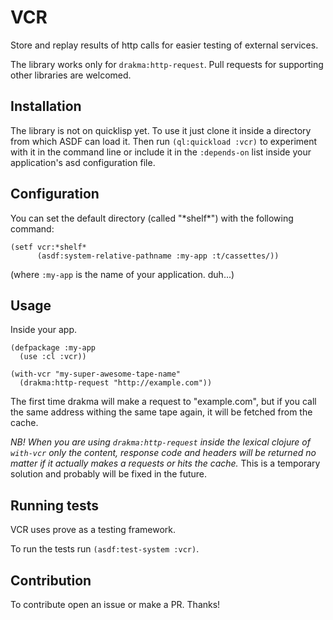 # VCR

Store and replay results of http calls for easier testing of external services.

The library works only for `drakma:http-request`. Pull requests for supporting other libraries are welcomed.

## Installation

The library is not on quicklisp yet. To use it just clone it inside a directory from which ASDF can load it. Then run `(ql:quickload :vcr)` to experiment with it in the command line or include it in the `:depends-on` list inside your application's asd configuration file.

## Configuration

You can set the default directory (called "\*shelf\*") with the following command:

```
(setf vcr:*shelf*
      (asdf:system-relative-pathname :my-app :t/cassettes/))
```

(where `:my-app` is the name of your application. duh...) 

## Usage

Inside your app.

```
(defpackage :my-app
  (use :cl :vcr))

(with-vcr "my-super-awesome-tape-name"
  (drakma:http-request "http://example.com"))
```

The first time drakma will make a request to "example.com", but if you call the same address withing the same tape again, it will be fetched from the cache.

*NB! When you are using `drakma:http-request` inside the lexical clojure of `with-vcr` only the content, response code and headers will be returned no matter if it actually makes a requests or hits the cache.* This is a temporary solution and probably will be fixed in the future.

## Running tests

VCR uses prove as a testing framework.

To run the tests run `(asdf:test-system :vcr)`.

## Contribution

To contribute open an issue or make a PR. Thanks!
